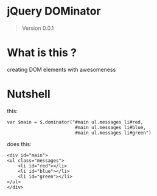 # jQuery DOMinator
> Version 0.0.1

# What is this ?

creating DOM elements with awesomeness

# Nutshell

this:

    var $main = $.dominator("#main ul.messages li#red,
                             #main ul.messages li#blue,
                             #main ul.messages li#green")

does this:

    <div id="main">
	<ul class="messages">
	    <li id="red"></li>
	    <li id="blue"></li>
	    <li id="green"></li>
	</ul>
    </div>
